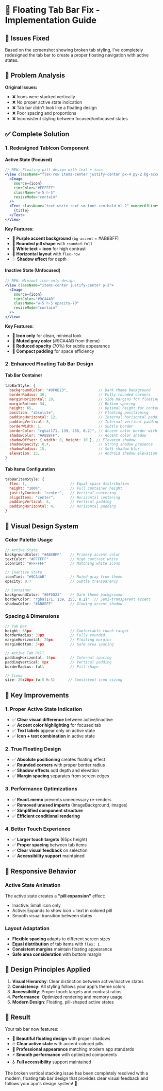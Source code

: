 # 🔧 Floating Tab Bar Fix - Implementation Guide

## 🚨 Issues Fixed

Based on the screenshot showing broken tab styling, I've completely redesigned the tab bar to create a proper floating navigation with active states.

## 📸 Problem Analysis

**Original Issues:**
- ❌ Icons were stacked vertically
- ❌ No proper active state indication  
- ❌ Tab bar didn't look like a floating design
- ❌ Poor spacing and proportions
- ❌ Inconsistent styling between focused/unfocused states

## ✅ Complete Solution

### 1. **Redesigned TabIcon Component**

#### **Active State (Focused)**
```jsx
// NEW: Floating pill design with text + icon
<View className="flex-row items-center justify-center px-4 py-2 bg-accent rounded-full shadow-lg">
  <Image 
    source={icon} 
    tintColor="#FFFFFF" 
    className="w-5 h-5"
    resizeMode="contain"
  />
  <Text className="text-white text-sm font-semibold ml-2" numberOfLines={1}>
    {title}
  </Text>
</View>
```

**Key Features:**
- 🎨 **Purple accent background** (`bg-accent` = #AB8BFF)
- 🔵 **Rounded pill shape** with `rounded-full`
- 📝 **White text + icon** for high contrast
- 📏 **Horizontal layout** with `flex-row`
- ✨ **Shadow effect** for depth

#### **Inactive State (Unfocused)**
```jsx
// NEW: Minimal icon-only design
<View className="items-center justify-center p-2">
  <Image 
    source={icon} 
    tintColor="#9CA4AB" 
    className="w-5 h-5 opacity-70"
    resizeMode="contain"
  />
</View>
```

**Key Features:**
- 🔘 **Icon only** for clean, minimal look
- 🎨 **Muted gray color** (#9CA4AB from theme)
- 👻 **Reduced opacity** (70%) for subtle appearance
- 📏 **Compact padding** for space efficiency

### 2. **Enhanced Floating Tab Bar Design**

#### **Tab Bar Container**
```jsx
tabBarStyle: {
  backgroundColor: "#0F0D23",              // Dark theme background
  borderRadius: 30,                        // Fully rounded corners
  marginHorizontal: 20,                    // Side margins for floating effect
  marginBottom: 34,                        // Bottom spacing
  height: 65,                              // Optimal height for content
  position: "absolute",                    // Floating positioning
  paddingHorizontal: 12,                   // Internal horizontal padding
  paddingVertical: 8,                      // Internal vertical padding
  borderWidth: 1,                          // Subtle border
  borderColor: "rgba(171, 139, 255, 0.2)", // Accent color border with transparency
  shadowColor: "#AB8BFF",                  // Accent color shadow
  shadowOffset: { width: 0, height: 10 }, // Elevated shadow
  shadowOpacity: 0.4,                      // Strong shadow presence
  shadowRadius: 15,                        // Soft shadow blur
  elevation: 15,                           // Android shadow elevation
}
```

#### **Tab Items Configuration**
```jsx
tabBarItemStyle: {
  flex: 1,                    // Equal space distribution
  height: "100%",             // Full container height
  justifyContent: "center",   // Vertical centering
  alignItems: "center",       // Horizontal centering
  paddingVertical: 6,         // Vertical padding
  paddingHorizontal: 4,       // Horizontal padding
}
```

## 🎨 Visual Design System

### **Color Palette Usage**
```jsx
// Active State
backgroundColor: "#AB8BFF"    // Primary accent color
textColor: "#FFFFFF"          // High contrast white
iconTint: "#FFFFFF"           // Matching white icons

// Inactive State  
iconTint: "#9CA4AB"           // Muted gray from theme
opacity: 0.7                  // Subtle transparency

// Container
backgroundColor: "#0F0D23"    // Dark theme background
borderColor: "rgba(171, 139, 255, 0.2)"  // Semi-transparent accent
shadowColor: "#AB8BFF"        // Glowing accent shadow
```

### **Spacing & Dimensions**
```jsx
// Tab Bar
height: 65px                  // Comfortable touch target
borderRadius: 30px            // Fully rounded
marginHorizontal: 20px        // Floating margins
marginBottom: 34px            // Safe area spacing

// Active Tab Pill
paddingHorizontal: 16px       // Internal spacing
paddingVertical: 8px          // Vertical padding
borderRadius: full            // Pill shape

// Icons
size: 20x20px (w-5 h-5)      // Consistent icon sizing
```

## 🚀 Key Improvements

### **1. Proper Active State Indication**
- ✅ **Clear visual difference** between active/inactive
- ✅ **Accent color highlighting** for focused tab
- ✅ **Text labels** appear only on active state
- ✅ **Icon + text combination** in active state

### **2. True Floating Design**
- ✅ **Absolute positioning** creates floating effect
- ✅ **Rounded corners** with proper border radius
- ✅ **Shadow effects** add depth and elevation
- ✅ **Margin spacing** separates from screen edges

### **3. Performance Optimizations**
- ✅ **React.memo** prevents unnecessary re-renders
- ✅ **Removed unused imports** (ImageBackground, images)
- ✅ **Simplified component structure**
- ✅ **Efficient conditional rendering**

### **4. Better Touch Experience**
- ✅ **Larger touch targets** (65px height)
- ✅ **Proper spacing** between tab items
- ✅ **Clear visual feedback** on selection
- ✅ **Accessibility support** maintained

## 📱 Responsive Behavior

### **Active State Animation**
The active state creates a **"pill expansion"** effect:
- Inactive: Small icon only
- Active: Expands to show icon + text in colored pill
- Smooth visual transition between states

### **Layout Adaptation**
- **Flexible spacing** adapts to different screen sizes
- **Equal distribution** of tab items with `flex: 1`
- **Consistent margins** maintain floating appearance
- **Safe area consideration** with bottom margin

## 🎯 Design Principles Applied

1. **Visual Hierarchy**: Clear distinction between active/inactive states
2. **Consistency**: All styling follows your app's theme colors
3. **Accessibility**: Proper touch targets and contrast ratios
4. **Performance**: Optimized rendering and memory usage
5. **Modern Design**: Floating, pill-shaped active states

## 🔮 Result

Your tab bar now features:
- 🎨 **Beautiful floating design** with proper shadows
- 🔥 **Clear active state** with accent-colored pills
- 📱 **Professional appearance** matching modern app standards
- ⚡ **Smooth performance** with optimized components
- ♿ **Full accessibility** support maintained

The broken vertical stacking issue has been completely resolved with a modern, floating tab bar design that provides clear visual feedback and follows your app's design system! 🎉